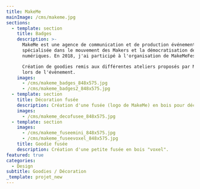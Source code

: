 ```yaml
---
title: MakeMe
mainImage: /cms/makeme.jpg
sections:
  - template: section
    title: Badges
    description: >-
      MakeMe est une agence de communication et de production événementielle
      spécialisée dans le mouvement des Makers et la démocratisation des usages
      numériques. En 2018, j'ai participé à l'organisation de MakeMeFest Angers.

      Création de goodies remis aux différentes ateliers proposés par MakeMe
      lors de l'évènement.
    images:
      - /cms/makeme_badges_848x575.jpg
      - /cms/makeme_badges2_848x575.jpg
  - template: section
    title: Décoration fusée
    description: Création d'une fusée (logo de MakeMe) en bois pour décorer les ateliers.
    images:
      - /cms/makeme_decofusee_848x575.jpg
  - template: section
    images:
      - /cms/makeme_fuseemini_848x575.jpg
      - /cms/makeme_fuseevoxel_848x575.jpg
    title: Goodie fusée
    description: Création d'une petite fusée en bois "voxel".
featured: true
categories:
  - Design
subtitle: Goodies / Décoration
_template: projet_new
---
```



